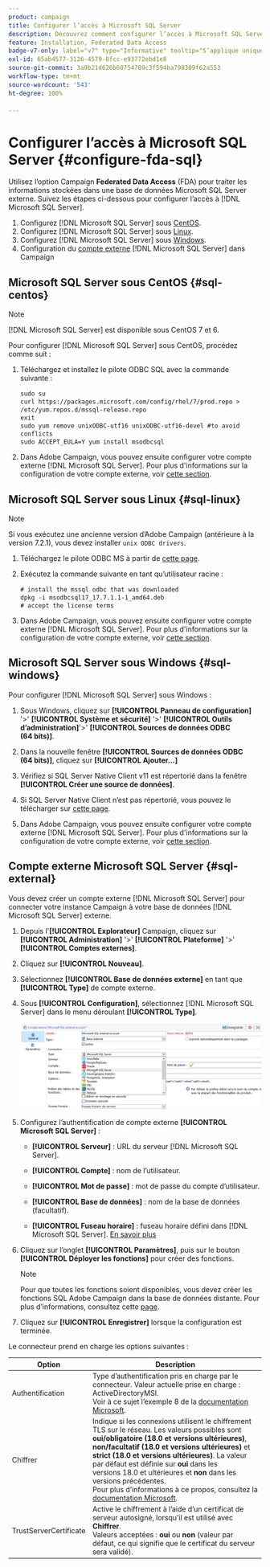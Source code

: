 ```yaml
---
product: campaign
title: Configurer l’accès à Microsoft SQL Server
description: Découvrez comment configurer l’accès à Microsoft SQL Server
feature: Installation, Federated Data Access
badge-v7-only: label="v7" type="Informative" tooltip="S’applique uniquement à Campaign Classic v7"
exl-id: 65ab4577-3126-4579-8fcc-e93772ebd1e8
source-git-commit: 3a9b21d626b60754789c3f594ba798309f62a553
workflow-type: tm+mt
source-wordcount: '543'
ht-degree: 100%

---
```


# Configurer l’accès à Microsoft SQL Server {#configure-fda-sql}



Utilisez l’option Campaign **Federated Data Access** (FDA) pour traiter les informations stockées dans une base de données Microsoft SQL Server externe. Suivez les étapes ci-dessous pour configurer l’accès à [!DNL Microsoft SQL Server].

1. Configurez [!DNL Microsoft SQL Server] sous [CentOS](#sql-centos).
1. Configurez [!DNL Microsoft SQL Server] sous [Linux](#sql-linux).
1. Configurez [!DNL Microsoft SQL Server] sous [Windows](#sql-windows).
1. Configuration du [compte externe](#sql-external) [!DNL Microsoft SQL Server] dans Campaign

## Microsoft SQL Server sous CentOS {#sql-centos}

>[!NOTE]
>
> [!DNL Microsoft SQL Server] est disponible sous CentOS 7 et 6.

Pour configurer [!DNL Microsoft SQL Server] sous CentOS, procédez comme suit :

1. Téléchargez et installez le pilote ODBC SQL avec la commande suivante :

   ```
   sudo su
   curl https://packages.microsoft.com/config/rhel/7/prod.repo > /etc/yum.repos.d/mssql-release.repo
   exit
   sudo yum remove unixODBC-utf16 unixODBC-utf16-devel #to avoid conflicts
   sudo ACCEPT_EULA=Y yum install msodbcsql
   ```

1. Dans Adobe Campaign, vous pouvez ensuite configurer votre compte externe [!DNL Microsoft SQL Server]. Pour plus d&#39;informations sur la configuration de votre compte externe, voir [cette section](#sql-external).

## Microsoft SQL Server sous Linux {#sql-linux}

>[!NOTE]
>
> Si vous exécutez une ancienne version d’Adobe Campaign (antérieure à la version 7.2.1), vous devez installer `unix ODBC drivers`.

1. Téléchargez le pilote ODBC MS à partir de [cette page](https://packages.microsoft.com/ubuntu/16.04/prod/pool/main/m/msodbcsql17/).

1. Exécutez la commande suivante en tant qu’utilisateur racine :

   ```
   # install the mssql odbc that was downloaded
   dpkg -i msodbcsql17_17.7.1.1-1_amd64.deb
   # accept the license terms
   ```

1. Dans Adobe Campaign, vous pouvez ensuite configurer votre compte externe [!DNL Microsoft SQL Server]. Pour plus d&#39;informations sur la configuration de votre compte externe, voir [cette section](#sql-external).

## Microsoft SQL Server sous Windows {#sql-windows}

Pour configurer [!DNL Microsoft SQL Server] sous Windows :

1. Sous Windows, cliquez sur **[!UICONTROL Panneau de configuration]** &#39;>&#39; **[!UICONTROL Système et sécurité]** &#39;>&#39; **[!UICONTROL Outils d’administration]**&#39;>&#39; **[!UICONTROL Sources de données ODBC (64 bits)]**.

1. Dans la nouvelle fenêtre **[!UICONTROL Sources de données ODBC (64 bits)]**, cliquez sur **[!UICONTROL Ajouter...]**

1. Vérifiez si SQL Server Native Client v11 est répertorié dans la fenêtre **[!UICONTROL Créer une source de données]**.

1. Si SQL Server Native Client n’est pas répertorié, vous pouvez le télécharger sur [cette page](https://www.microsoft.com/en-my/download/details.aspx?id=36434).

1. Dans Adobe Campaign, vous pouvez ensuite configurer votre compte externe [!DNL Microsoft SQL Server]. Pour plus d&#39;informations sur la configuration de votre compte externe, voir [cette section](#sql-external).

## Compte externe Microsoft SQL Server {#sql-external}

Vous devez créer un compte externe [!DNL Microsoft SQL Server] pour connecter votre instance Campaign à votre base de données [!DNL Microsoft SQL Server] externe.

1. Depuis l&#39;**[!UICONTROL Explorateur]** Campaign, cliquez sur **[!UICONTROL Administration]** &#39;>&#39; **[!UICONTROL Plateforme]** &#39;>&#39; **[!UICONTROL Comptes externes]**.

1. Cliquez sur **[!UICONTROL Nouveau]**.

1. Sélectionnez **[!UICONTROL Base de données externe]** en tant que **[!UICONTROL Type]** de compte externe.

1. Sous **[!UICONTROL Configuration]**, sélectionnez [!DNL Microsoft SQL Server] dans le menu déroulant **[!UICONTROL Type]**.

   ![](assets/sql.png)

1. Configurez l’authentification de compte externe **[!UICONTROL Microsoft SQL Server]** :

   * **[!UICONTROL Serveur]** : URL du serveur [!DNL Microsoft SQL Server].

   * **[!UICONTROL Compte]** : nom de l’utilisateur.

   * **[!UICONTROL Mot de passe]** : mot de passe du compte d’utilisateur.

   * **[!UICONTROL Base de données]** : nom de la base de données (facultatif).

   * **[!UICONTROL Fuseau horaire]** : fuseau horaire défini dans [!DNL Microsoft SQL Server]. [En savoir plus](https://docs.microsoft.com/fr-fr/sql/t-sql/functions/current-timezone-transact-sql?view=sql-server-ver15)

1. Cliquez sur l’onglet **[!UICONTROL Paramètres]**, puis sur le bouton **[!UICONTROL Déployer les fonctions]** pour créer des fonctions.

   >[!NOTE]
   >
   >Pour que toutes les fonctions soient disponibles, vous devez créer les fonctions SQL Adobe Campaign dans la base de données distante. Pour plus d’informations, consultez cette [page](../../configuration/using/adding-additional-sql-functions.md).

1. Cliquez sur **[!UICONTROL Enregistrer]** lorsque la configuration est terminée.

Le connecteur prend en charge les options suivantes :

| Option | Description |
|---|---|
| Authentification | Type d’authentification pris en charge par le connecteur. Valeur actuelle prise en charge : ActiveDirectoryMSI. <br> Voir à ce sujet l’exemple 8 de la [documentation Microsoft](https://docs.microsoft.com/fr-fr/sql/connect/odbc/using-azure-active-directory?view=sql-server-ver15#example-connection-strings). |
| Chiffrer | Indique si les connexions utilisent le chiffrement TLS sur le réseau. Les valeurs possibles sont **oui/obligatoire (18.0 et versions ultérieures)**, **non/facultatif (18.0 et versions ultérieures)** et **strict (18.0 et versions ultérieures)**. La valeur par défaut est définie sur **oui** dans les versions 18.0 et ultérieures et **non** dans les versions précédentes. <br>Pour plus d’informations à ce propos, consultez la [documentation Microsoft](https://docs.microsoft.com/fr-fr/sql/connect/odbc/dsn-connection-string-attribute?view=azure-sqldw-latest#encrypt). |
| TrustServerCertificate | Active le chiffrement à l’aide d’un certificat de serveur autosigné, lorsqu’il est utilisé avec **Chiffrer**. <br>Valeurs acceptées : **oui** ou **non** (valeur par défaut, ce qui signifie que le certificat du serveur sera validé). |
